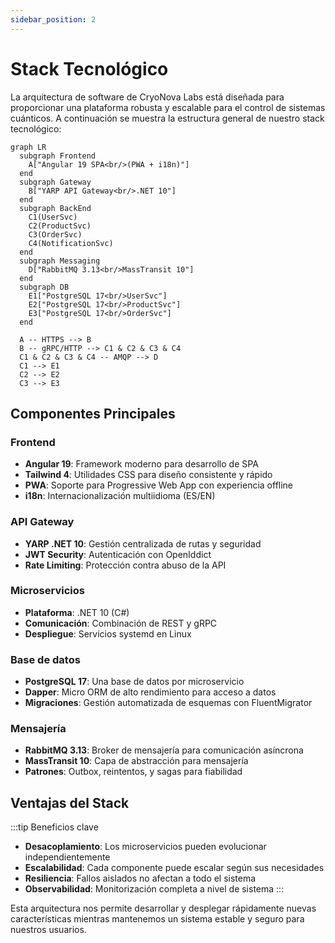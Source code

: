 ```yaml
---
sidebar_position: 2
---
```


# Stack Tecnológico

La arquitectura de software de CryoNova Labs está diseñada para proporcionar una plataforma robusta y escalable para el control de sistemas cuánticos. A continuación se muestra la estructura general de nuestro stack tecnológico:

```mermaid
graph LR
  subgraph Frontend
    A["Angular 19 SPA<br/>(PWA + i18n)"]
  end
  subgraph Gateway
    B["YARP API Gateway<br/>.NET 10"]
  end
  subgraph BackEnd
    C1(UserSvc)
    C2(ProductSvc)
    C3(OrderSvc)
    C4(NotificationSvc)
  end
  subgraph Messaging
    D["RabbitMQ 3.13<br/>MassTransit 10"]
  end
  subgraph DB
    E1["PostgreSQL 17<br/>UserSvc"]
    E2["PostgreSQL 17<br/>ProductSvc"]
    E3["PostgreSQL 17<br/>OrderSvc"]
  end

  A -- HTTPS --> B
  B -- gRPC/HTTP --> C1 & C2 & C3 & C4
  C1 & C2 & C3 & C4 -- AMQP --> D
  C1 --> E1
  C2 --> E2
  C3 --> E3
```

## Componentes Principales

### Frontend
- **Angular 19**: Framework moderno para desarrollo de SPA
- **Tailwind 4**: Utilidades CSS para diseño consistente y rápido
- **PWA**: Soporte para Progressive Web App con experiencia offline
- **i18n**: Internacionalización multiidioma (ES/EN)

### API Gateway
- **YARP .NET 10**: Gestión centralizada de rutas y seguridad
- **JWT Security**: Autenticación con OpenIddict
- **Rate Limiting**: Protección contra abuso de la API

### Microservicios
- **Plataforma**: .NET 10 (C#)
- **Comunicación**: Combinación de REST y gRPC
- **Despliegue**: Servicios systemd en Linux

### Base de datos
- **PostgreSQL 17**: Una base de datos por microservicio
- **Dapper**: Micro ORM de alto rendimiento para acceso a datos
- **Migraciones**: Gestión automatizada de esquemas con FluentMigrator

### Mensajería
- **RabbitMQ 3.13**: Broker de mensajería para comunicación asíncrona
- **MassTransit 10**: Capa de abstracción para mensajería
- **Patrones**: Outbox, reintentos, y sagas para fiabilidad

## Ventajas del Stack

:::tip Beneficios clave
- **Desacoplamiento**: Los microservicios pueden evolucionar independientemente
- **Escalabilidad**: Cada componente puede escalar según sus necesidades
- **Resiliencia**: Fallos aislados no afectan a todo el sistema
- **Observabilidad**: Monitorización completa a nivel de sistema
:::

Esta arquitectura nos permite desarrollar y desplegar rápidamente nuevas características mientras mantenemos un sistema estable y seguro para nuestros usuarios. 